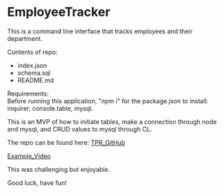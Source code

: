 # EmployeeTracker

This is a command line interface that tracks employees and their department.

Contents of repo:
* index.json
* schema.sql
* README.md

Requirements:  
Before running this application, "npm i" for the package.json to install: inquirer, console.table, mysql.

This is an MVP of how to initiate tables, make a connection through node and mysql, and CRUD values to mysql through CL.

The repo can be found here: 
[TPR_GitHub](https://github.com/rutherford87/EmployeeTracker)

[Example_Video](https://drive.google.com/file/d/1CYB5-e2rHtjv3sDyHywqvfSGJ7uPxAZn/view?usp=sharing)

This was challenging but enjoyable. 

Good luck, have fun!